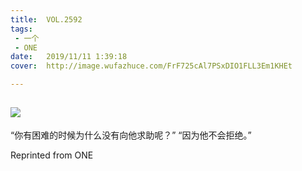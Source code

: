```yaml
---
title:	VOL.2592
tags:
 - 一个
 - ONE
date:	2019/11/11 1:39:18
cover:	http://image.wufazhuce.com/FrF725cAl7PSxDIO1FLL3Em1KHEt

---
```

![](http://image.wufazhuce.com/FrF725cAl7PSxDIO1FLL3Em1KHEt)
---

“你有困难的时候为什么没有向他求助呢？” “因为他不会拒绝。”
 
Reprinted from ONE
